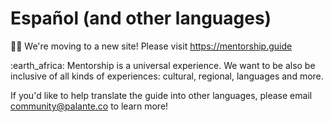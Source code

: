 # Español (and other languages)

👋🏽 We're moving to a new site! Please visit https://mentorship.guide

:earth\_africa: Mentorship is a universal experience. We want to be also be inclusive of all kinds of experiences: cultural, regional, languages and more.

If you'd like to help translate the guide into other languages, please email community@palante.co to learn more!&#x20;
